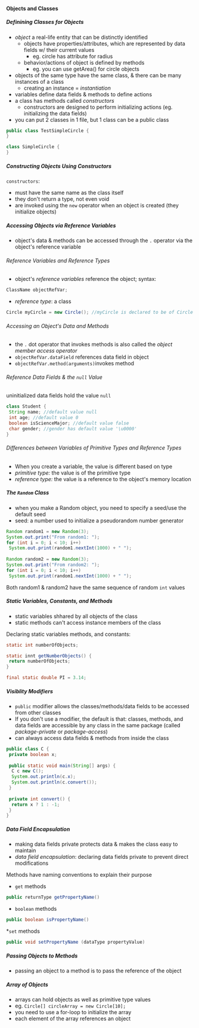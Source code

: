 #### Objects and Classes

##### Definining Classes for Objects
* _object_ a real-life entity that can be distinctly identified
  * objects have properties/attributes, which are represented by data fields w/ their current values
    * eg. circle has attribute for radius
  * behavior/actions of object is defined by methods
    * eg. you can use getArea() for circle objects
* objects of the same type have the same class, & there can be many instances of a class
  * creating an instance = _instantiation_
* variables define data fields & methods to define actions
* a class has methods called _constructors_
  * constructors are designed to perform initializing actions (eg. initializing the data fields)
* you can put 2 classes in 1 file, but 1 class can be a public class

```Java
public class TestSimpleCircle {
}

class SimpleCircle {
}
```

##### Constructing Objects Using Constructors
`constructors`:
* must have the same name as the class itself
* they don't return a type, not even void
* are invoked using the `new` operator when an object is created (they initialize objects)

##### Accessing Objects via Reference Variables
* object's data & methods can be accessed through the `.` operator via the object's reference variable

###### Reference Variables and Reference Types
* object's _reference variables_  reference the object; syntax:
```Java
ClassName objectRefVar;
```
* _reference type_: a class
```Java
Circle myCircle = new Circle(); //myCircle is declared to be of Circle type, then an object is created & referenced to myCircle;
```

###### Accessing an Object's Data and Methods
* the `.` dot operator that invokes methods is also called the _object member access operator_
 * `objectRefVar.dataField` references data field in object
 * `objectRefVar.method(arguments)`invokes method

###### Reference Data Fields & the `null` Value
uninitialized data fields hold the value `null`
```Java
class Student {
 String name; //default value null
 int age; //default value 0
 boolean isScienceMajor; //default value false
 char gender; //gender has default value '\u0000'
}
```

###### Differences between Variables of Primitive Types and Reference Types
* When you create a variable, the value is different based on type
 * _primitive type:_ the value is of the primitive type
 * _reference type:_ the value is a reference to the object's memory location

##### The `Random` Class
* when you make a Random object, you need to specify a seed/use the default seed
 * seed: a number used to initialize a pseudorandom number generator
```Java
Random random1 = new Random(3);
System.out.print("From random1: ");
for (int i = 0; i < 10; i++)
 System.out.print(random1.nextInt(1000) + " ");
 
Random random2 = new Random(3);
System.out.print("From random2: ");
for (int i = 0; i < 10; i++)
 System.out.print(random1.nextInt(1000) + " ");
```

Both random1 & random2 have the same sequence of random `int` values


##### Static Variables, Constants, and Methods
* static variables shhared by all objects of the class
* static methods can't access instance members of the class

Declaring static variables methods, and constants:
```Java
static int numberOfObjects;

static innt getNumberObjects() {
 return numberOfObjects;
}

final static double PI = 3.14;
```

##### Visiblity Modifiers
* `public` modifier allows the classes/methods/data fields to be accessed from other classes
* If you don't use a modifier, the default is that: classes, methods, and data fields are accessible by any class in the same package (called _package-private_ or _package-access_)
* can always access data fields & methods from inside the class
```Java
public class C {
 private boolean x;
 
 public static void main(String[] args) {
  C c new C();
  System.out.println(c.x);
  System.out.println(c.convert());
 }
 
 private int convert() {
  return x ? 1 : -1;
 }
}
```

##### Data Field Encapsulation
* making data fields private protects data & makes the class easy to maintain
* _data field encapsulation_: declaring data fields private to prevent direct modifications

Methods have naming conventions to explain their purpose
* `get` methods
```Java
public returnType getPropertyName()
```
* `boolean` methods
```Java
public boolean isPropertyName()
```
*`set` methods
```Java
public void setPropertyName (dataType propertyValue)
```

##### Passing Objects to Methods
* passing an object to a method is to pass the reference of the object

##### Array of Objects
* arrays can hold objects as well as primitive type values
 * eg. `Circle[] circleArray = new Circle[10];`
 * you need to use a for-loop to initialize the array
 * each element of the array references an object
